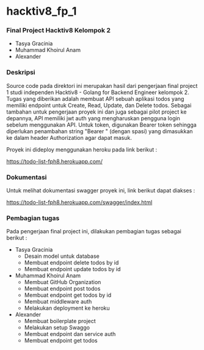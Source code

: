 # hacktiv8_fp_1

### Final Project Hacktiv8 Kelompok 2
- Tasya Gracinia
- Muhammad Khoirul Anam
- Alexander

### Deskripsi
Source code pada direktori ini merupakan hasil dari pengerjaan final project 1 studi independen Hacktiv8 - Golang for Backend Engineer kelompok 2. Tugas yang diberikan adalah membuat API sebuah aplikasi todos yang memiliki endpoint untuk Create, Read, Update, dan Delete todos. Sebagai tambahan untuk pengerjaan proyek ini dan juga sebagai pilot project ke depannya, API memiliki jwt auth yang mengharuskan pengguna login sebelum menggunakan API.
Untuk token, digunakan Bearer token sehingga diperlukan penambahan string "Bearer " (dengan spasi) yang dimasukkan ke dalam header Authorization agar dapat masuk.

Proyek ini dideploy menggunakan heroku pada link berikut :

https://todo-list-fph8.herokuapp.com/

### Dokumentasi
Untuk melihat dokumentasi swagger proyek ini, link berikut dapat diakses :

https://todo-list-fph8.herokuapp.com/swagger/index.html

### Pembagian tugas
Pada pengerjaan final project ini, dilakukan pembagian tugas sebagai berikut :

- Tasya Gracinia
    - Desain model untuk database
    - Membuat endpoint delete todos by id
    - Membuat endpoint update todos by id
- Muhammad Khoirul Anam
    - Membuat GitHub Organization
    - Membuat endpoint post todos
    - Membuat endpoint get todos by id
    - Membuat middleware auth
    - Melakukan deployment ke heroku
- Alexander
    - Membuat boilerplate project
    - Melakukan setup Swaggo
    - Membuat endpoint dan service auth
    - Membuat endpoint get todos